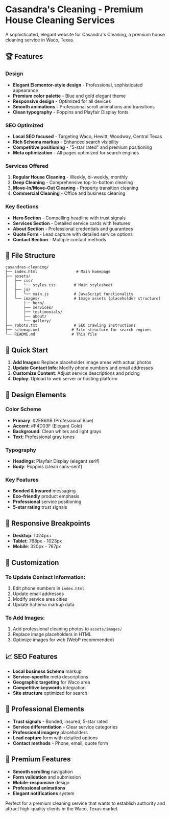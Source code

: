 # Casandra's Cleaning - Premium House Cleaning Services

A sophisticated, elegant website for Casandra's Cleaning, a premium house cleaning service in Waco, Texas.

## 🏆 Features

### Design
- **Elegant Elementor-style design** - Professional, sophisticated appearance
- **Premium color palette** - Blue and gold elegant theme
- **Responsive design** - Optimized for all devices
- **Smooth animations** - Professional scroll animations and transitions
- **Clean typography** - Poppins and Playfair Display fonts

### SEO Optimized
- **Local SEO focused** - Targeting Waco, Hewitt, Woodway, Central Texas
- **Rich Schema markup** - Enhanced search visibility
- **Competitive positioning** - "5-star rated" and premium positioning
- **Meta optimization** - All pages optimized for search engines

### Services Offered
1. **Regular House Cleaning** - Weekly, bi-weekly, monthly
2. **Deep Cleaning** - Comprehensive top-to-bottom cleaning
3. **Move-In/Move-Out Cleaning** - Property transition cleaning
4. **Commercial Cleaning** - Office and business cleaning

### Key Sections
- **Hero Section** - Compelling headline with trust signals
- **Services Section** - Detailed service cards with features
- **About Section** - Professional credentials and guarantees
- **Quote Form** - Lead capture with detailed service options
- **Contact Section** - Multiple contact methods

## 📁 File Structure

```
casandras-cleaning/
├── index.html                 # Main homepage
├── assets/
│   ├── css/
│   │   └── styles.css        # Main stylesheet
│   ├── js/
│   │   └── main.js           # JavaScript functionality
│   └── images/               # Image assets (placeholder structure)
│       ├── hero/
│       ├── services/
│       ├── testimonials/
│       ├── about/
│       └── gallery/
├── robots.txt                # SEO crawling instructions
├── sitemap.xml              # Site structure for search engines
└── README.md                # This file
```

## 🚀 Quick Start

1. **Add Images**: Replace placeholder image areas with actual photos
2. **Update Contact Info**: Modify phone numbers and email addresses
3. **Customize Content**: Adjust service descriptions and pricing
4. **Deploy**: Upload to web server or hosting platform

## 🎨 Design Elements

### Color Scheme
- **Primary**: #2E86AB (Professional Blue)
- **Accent**: #F4D03F (Elegant Gold)
- **Background**: Clean whites and light grays
- **Text**: Professional gray tones

### Typography
- **Headings**: Playfair Display (elegant serif)
- **Body**: Poppins (clean sans-serif)

### Key Features
- **Bonded & Insured** messaging
- **Eco-friendly** product emphasis
- **Professional** service positioning
- **5-star rating** trust signals

## 📱 Responsive Breakpoints

- **Desktop**: 1024px+
- **Tablet**: 768px - 1023px
- **Mobile**: 320px - 767px

## 🔧 Customization

### To Update Contact Information:
1. Edit phone numbers in `index.html`
2. Update email addresses
3. Modify service area cities
4. Update Schema markup data

### To Add Images:
1. Add professional cleaning photos to `assets/images/`
2. Replace image placeholders in HTML
3. Optimize images for web (WebP recommended)

## 📈 SEO Features

- **Local business Schema** markup
- **Service-specific** meta descriptions
- **Geographic targeting** for Waco area
- **Competitive keywords** integration
- **Site structure** optimized for search

## 💼 Professional Elements

- **Trust signals** - Bonded, insured, 5-star rated
- **Service differentiation** - Clear service categories
- **Professional imagery** placeholders
- **Lead capture** form with detailed options
- **Contact methods** - Phone, email, quote form

## 🌟 Premium Features

- **Smooth scrolling** navigation
- **Form validation** and submission
- **Mobile-responsive** design
- **Professional animations**
- **Elegant notifications** system

Perfect for a premium cleaning service that wants to establish authority and attract high-quality clients in the Waco, Texas market.
